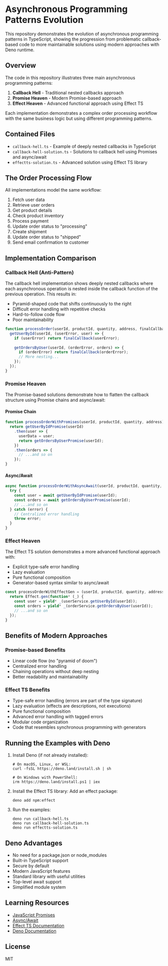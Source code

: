 # Asynchronous Programming Patterns Evolution

This repository demonstrates the evolution of asynchronous programming patterns in TypeScript, showing the progression from problematic callback-based code to more maintainable solutions using modern approaches with Deno runtime.

## Overview

The code in this repository illustrates three main asynchronous programming patterns:

1. **Callback Hell** - Traditional nested callbacks approach
2. **Promise Heaven** - Modern Promise-based approach
3. **Effect Heaven** - Advanced functional approach using Effect TS

Each implementation demonstrates a complex order processing workflow with the same business logic but using different programming patterns.

## Contained Files

- `callback-hell.ts` - Example of deeply nested callbacks in TypeScript
- `callback-hell-solution.ts` - Solutions to callback hell using Promises and async/await
- `effectts-solution.ts` - Advanced solution using Effect TS library

## The Order Processing Flow

All implementations model the same workflow:

1. Fetch user data
2. Retrieve user orders
3. Get product details
4. Check product inventory
5. Process payment
6. Update order status to "processing"
7. Create shipment
8. Update order status to "shipped"
9. Send email confirmation to customer

## Implementation Comparison

### Callback Hell (Anti-Pattern)

The callback hell implementation shows deeply nested callbacks where each asynchronous operation is nested inside the callback function of the previous operation. This results in:

- Pyramid-shaped code that shifts continuously to the right
- Difficult error handling with repetitive checks
- Hard-to-follow code flow
- Poor maintainability

```typescript
function processOrder(userId, productId, quantity, address, finalCallback) {
  getUserById(userId, (userError, user) => {
    if (userError) return finalCallback(userError);
    
    getOrdersByUser(userId, (orderError, orders) => {
      if (orderError) return finalCallback(orderError);
      // More nesting...
    });
  });
}
```

### Promise Heaven

The Promise-based solutions demonstrate how to flatten the callback structure using Promise chains and async/await:

#### Promise Chain

```typescript
function processOrderWithPromises(userId, productId, quantity, address) {
  return getUserByIdPromise(userId)
    .then(user => {
      userData = user;
      return getOrdersByUserPromise(userId);
    })
    .then(orders => {
      // ...and so on
    });
}
```

#### Async/Await

```typescript
async function processOrderWithAsyncAwait(userId, productId, quantity, address) {
  try {
    const user = await getUserByIdPromise(userId);
    const orders = await getOrdersByUserPromise(userId);
    // ...and so on
  } catch (error) {
    // Centralized error handling
    throw error;
  }
}
```

### Effect Heaven

The Effect TS solution demonstrates a more advanced functional approach with:

- Explicit type-safe error handling
- Lazy evaluation
- Pure functional composition
- Generator-based syntax similar to async/await

```typescript
const processOrderWithEffectGen = (userId, productId, quantity, address) => {
  return Effect.gen(function* (_) {
    const user = yield* _(userService.getUserById(userId));
    const orders = yield* _(orderService.getOrdersByUser(userId));
    // ...and so on
  });
}
```

## Benefits of Modern Approaches

### Promise-based Benefits

- Linear code flow (no "pyramid of doom")
- Centralized error handling
- Chaining operations without deep nesting
- Better readability and maintainability

### Effect TS Benefits

- Type-safe error handling (errors are part of the type signature)
- Lazy evaluation (effects are descriptions, not executions)
- Pure functional composition
- Advanced error handling with tagged errors
- Modular code organization
- Code that resembles synchronous programming with generators

## Running the Examples with Deno

1. Install Deno (if not already installed):

   ```cli
   # On macOS, Linux, or WSL:
   curl -fsSL https://deno.land/install.sh | sh
   
   # On Windows with PowerShell:
   irm https://deno.land/install.ps1 | iex
   ```

2. Install the Effect TS library:
   Add an effect package:

   ```cli
   deno add npm:effect
   ```

3. Run the examples:

   ```cli
   deno run callback-hell.ts
   deno run callback-hell-solution.ts
   deno run effectts-solution.ts
   ```

## Deno Advantages

- No need for a package.json or node_modules
- Built-in TypeScript support
- Secure by default
- Modern JavaScript features
- Standard library with useful utilities
- Top-level await support
- Simplified module system

## Learning Resources

- [JavaScript Promises](https://developer.mozilla.org/en-US/docs/Web/JavaScript/Reference/Global_Objects/Promise)
- [Async/Await](https://developer.mozilla.org/en-US/docs/Web/JavaScript/Reference/Statements/async_function)
- [Effect TS Documentation](https://effect.website/)
- [Deno Documentation](https://deno.land/manual)

## License

MIT
